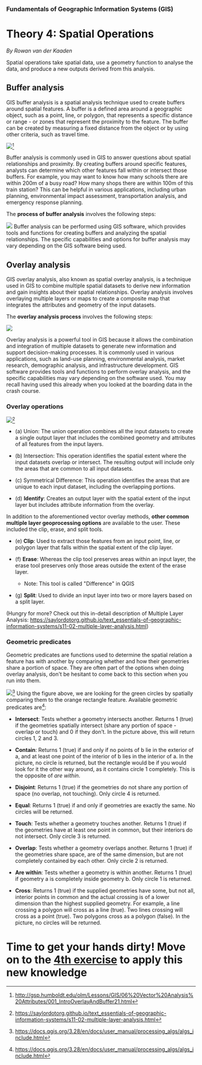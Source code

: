 
### Fundamentals of Geographic Information Systems (GIS)

# Theory 4: Spatial Operations

*By Rowan van der Kaaden*

Spatial operations take spatial data, use a geometry function to analyse the data, and produce a new outputs derived from this analysis.

## Buffer analysis
GIS buffer analysis is a spatial analysis technique used to create buffers around spatial features. A buffer is a defined area around a geographic object, such as a point, line, or polygon, that represents a specific distance or range - or zones that represent the proximity to the feature. The buffer can be created by measuring a fixed distance from the object or by using other criteria, such as travel time.

![](http://gsp.humboldt.edu/olm/Lessons/GIS/06%20Vector%20Analysis%20Attributes/Images/BufferDissolve.png)[^1]

Buffer analysis is commonly used in GIS to answer questions about spatial relationships and proximity. By creating buffers around specific features, analysts can determine which other features fall within or intersect those buffers. For example, you may want to know how many schools there are within 200m of a busy road? How many shops there are within 100m of this train station? This can be helpful in various applications, including urban planning, environmental impact assessment, transportation analysis, and emergency response planning.

The **process of buffer analysis** involves the following steps:

![](https://raw.githubusercontent.com/rowan8k/fundamentals-of-gis/master/Assets/4_Theory/4_Theory_buffer_diagram.drawio_blue.png)
Buffer analysis can be performed using GIS software, which provides tools and functions for creating buffers and analyzing the spatial relationships. The specific capabilities and options for buffer analysis may vary depending on the GIS software being used.

## Overlay analysis
GIS overlay analysis, also known as spatial overlay analysis, is a technique used in GIS to combine multiple spatial datasets to derive new information and gain insights about their spatial relationships. Overlay analysis involves overlaying multiple layers or maps to create a composite map that integrates the attributes and geometry of the input datasets.

The **overlay analysis process** involves the following steps:

![](https://raw.githubusercontent.com/rowan8k/fundamentals-of-gis/master/Assets/4_Theory/4_Theory_overlay_diagram.drawio.png)
    
Overlay analysis is a powerful tool in GIS because it allows the combination and integration of multiple datasets to generate new information and support decision-making processes. It is commonly used in various applications, such as land-use planning, environmental analysis, market research, demographic analysis, and infrastructure development. GIS software provides tools and functions to perform overlay analysis, and the specific capabilities may vary depending on the software used. You may recall having used this already when you looked at the boarding data in the crash course.

### Overlay operations 

![](https://saylordotorg.github.io/text_essentials-of-geographic-information-systems/section_11/a33268f6ff028c24152080d0aa3f2aad.jpg)[^2]
- (a) Union: The union operation combines all the input datasets to create a single output layer that includes the combined geometry and attributes of all features from the input layers.

- (b) Intersection: This operation identifies the spatial extent where the input datasets overlap or intersect. The resulting output will include only the areas that are common to all input datasets.

- (c\) Symmetrical Difference: This operation identifies the areas that are unique to each input dataset, including the overlapping portions.

- (d) **Identify**: Creates an output layer with the spatial extent of the input layer but includes attribute information from the overlay.

In addition to the aforementioned vector overlay methods, **other common multiple layer geoprocessing options** are available to the user. These included the clip, erase, and split tools.

- (e) **Clip**: Used to extract those features from an input point, line, or polygon layer that falls within the spatial extent of the clip layer.

- (f) **Erase**: Whereas the clip tool preserves areas within an input layer, the erase tool preserves only those areas outside the extent of the erase layer.
	- Note: This tool is called "Difference" in QGIS

- (g) **Split**: Used to divide an input layer into two or more layers based on a split layer.

(Hungry for more? Check out this in-detail description of Multiple Layer Analysis: https://saylordotorg.github.io/text_essentials-of-geographic-information-systems/s11-02-multiple-layer-analysis.html)

### Geometric predicates
Geometric predicates are functions used to determine the spatial relation a feature has with another by comparing whether and how their geometries share a portion of space. They are often part of the options when doing overlay analysis, don't be hesitant to come back to this section when you run into them. 

![](https://docs.qgis.org/3.28/en/_images/selectbylocation.png)[^3]
Using the figure above, we are looking for the green circles by spatially comparing them to the orange rectangle feature. Available geometric predicates are[^3]:

- **Intersect**: Tests whether a geometry intersects another. Returns 1 (true) if the geometries spatially intersect (share any portion of space - overlap or touch) and 0 if they don’t. In the picture above, this will return circles 1, 2 and 3.

- **Contain**: Returns 1 (true) if and only if no points of b lie in the exterior of a, and at least one point of the interior of b lies in the interior of a. In the picture, no circle is returned, but the rectangle would be if you would look for it the other way around, as it contains circle 1 completely. This is the opposite of _are within_.

- **Disjoint**: Returns 1 (true) if the geometries do not share any portion of space (no overlap, not touching). Only circle 4 is returned.

- **Equal**: Returns 1 (true) if and only if geometries are exactly the same. No circles will be returned.

- **Touch**: Tests whether a geometry touches another. Returns 1 (true) if the geometries have at least one point in common, but their interiors do not intersect. Only circle 3 is returned.

- **Overlap**: Tests whether a geometry overlaps another. Returns 1 (true) if the geometries share space, are of the same dimension, but are not completely contained by each other. Only circle 2 is returned.

- **Are within**: Tests whether a geometry is within another. Returns 1 (true) if geometry a is completely inside geometry b. Only circle 1 is returned.

- **Cross**: Returns 1 (true) if the supplied geometries have some, but not all, interior points in common and the actual crossing is of a lower dimension than the highest supplied geometry. For example, a line crossing a polygon will cross as a line (true). Two lines crossing will cross as a point (true). Two polygons cross as a polygon (false). In the picture, no circles will be returned.

# Time to get your hands dirty! Move on to the [4th exercise](https://github.com/rowan8k/fundamentals-of-gis/blob/master/Content/4_Exercise.md) to apply this new knowledge

[^1]:http://gsp.humboldt.edu/olm/Lessons/GIS/06%20Vector%20Analysis%20Attributes/001_IntroOverlayAndBuffer21.html
[^2]: https://saylordotorg.github.io/text_essentials-of-geographic-information-systems/s11-02-multiple-layer-analysis.html
[^3]: https://docs.qgis.org/3.28/en/docs/user_manual/processing_algs/algs_include.html

<!--stackedit_data:
eyJoaXN0b3J5IjpbLTEwOTYzMzQzODEsMTM4MDE5NTIwNywzMz
MzNDk1ODksMTk5MTI1NzI4MywxMTk1NjEyNzYwLC0xOTM1NTk3
Mzk4LDExMTk3MDAzNzgsMTYzNDEyOTIyMSwtMTEzNTY2Mjc1Ni
wtMTY3MjkwNjk2NiwxNjM2NTkyNzE3LDE2Mjk3OTU0OTMsMTIy
NzYzMDc3NCw3MzA5OTgxMTZdfQ==
-->
